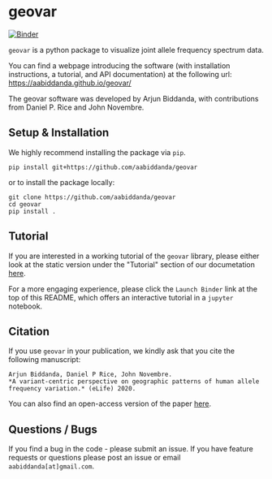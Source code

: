 # geovar

[![Binder](https://mybinder.org/badge_logo.svg)](https://mybinder.org/v2/gh/aabiddanda/geovar/master?filepath=docsrc%2Fnotebooks%2Fgetting-started.ipynb)

`geovar` is a python package to visualize joint allele frequency spectrum data.

You can find a webpage introducing the software (with installation instructions, a tutorial, and API documentation) at the following url: https://aabiddanda.github.io/geovar/

The geovar software was developed by Arjun Biddanda, with contributions from Daniel P. Rice and John Novembre.

## Setup & Installation

We highly recommend installing the package via `pip`.

```
pip install git+https://github.com/aabiddanda/geovar
```

or to install the package locally:

```
git clone https://github.com/aabiddanda/geovar
cd geovar
pip install .
```

## Tutorial

If you are interested in a working tutorial of the `geovar` library, please either look at the static version under the "Tutorial" section of our documetation [here](https://aabiddanda.github.io/geovar/notebooks/getting-started.html).

For a more engaging experience, please click the `Launch Binder` link at the top of this README, which offers an interactive tutorial in a `jupyter` notebook.

## Citation

If you use `geovar` in your publication, we kindly ask that you cite the following manuscript:

```
Arjun Biddanda, Daniel P Rice, John Novembre.
*A variant-centric perspective on geographic patterns of human allele frequency variation.* (eLife) 2020.
```

You can also find an open-access version of the paper [here](https://elifesciences.org/articles/60107#metrics).

## Questions / Bugs

If you find a bug in the code - please submit an issue. If you have feature requests or questions please post an issue or email `aabiddanda[at]gmail.com`.
